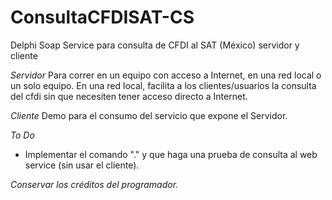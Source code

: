 # ConsultaCFDISAT-CS
Delphi Soap Service para consulta de CFDI al SAT (México) servidor y cliente

_Servidor_
Para correr en un equipo con acceso a Internet, en una red local o un solo equipo.
En una red local, facilita a los clientes/usuarios la consulta del cfdi sin que necesiten tener acceso directo a Internet.

_Cliente_
Demo para el consumo del servicio que expone el Servidor.

_To Do_
* Implementar el comando "." y que haga una prueba de consulta al web service (sin usar el cliente).

_Conservar los créditos del programador._
